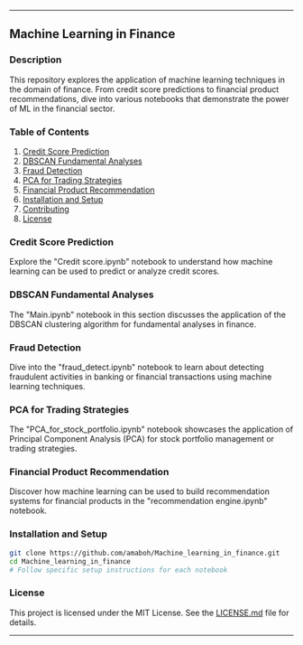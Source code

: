 
---
## Machine Learning in Finance

### Description
This repository explores the application of machine learning techniques in the domain of finance. From credit score predictions to financial product recommendations, dive into various notebooks that demonstrate the power of ML in the financial sector.

### Table of Contents
1. [Credit Score Prediction](#credit-score-prediction)
2. [DBSCAN Fundamental Analyses](#dbscan-fundamental-analyses)
3. [Fraud Detection](#fraud-detection)
4. [PCA for Trading Strategies](#pca-for-trading-strategies)
5. [Financial Product Recommendation](#financial-product-recommendation)
6. [Installation and Setup](#installation-and-setup)
7. [Contributing](#contributing)
8. [License](#license)

### Credit Score Prediction
Explore the "Credit score.ipynb" notebook to understand how machine learning can be used to predict or analyze credit scores.

### DBSCAN Fundamental Analyses
The "Main.ipynb" notebook in this section discusses the application of the DBSCAN clustering algorithm for fundamental analyses in finance.

### Fraud Detection
Dive into the "fraud_detect.ipynb" notebook to learn about detecting fraudulent activities in banking or financial transactions using machine learning techniques.

### PCA for Trading Strategies
The "PCA_for_stock_portfolio.ipynb" notebook showcases the application of Principal Component Analysis (PCA) for stock portfolio management or trading strategies.

### Financial Product Recommendation
Discover how machine learning can be used to build recommendation systems for financial products in the "recommendation engine.ipynb" notebook.

### Installation and Setup
```bash
git clone https://github.com/amaboh/Machine_learning_in_finance.git
cd Machine_learning_in_finance
# Follow specific setup instructions for each notebook
```


### License
This project is licensed under the MIT License. See the [LICENSE.md](link-to-license-file) file for details.

---
